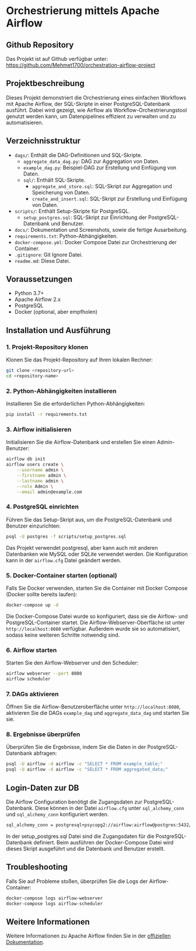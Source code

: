 # Orchestrierung mittels Apache Airflow

## Github Repository
Das Projekt ist auf Github verfügbar unter: https://github.com/Mehmet1700/orchestration-airflow-project

## Projektbeschreibung
Dieses Projekt demonstriert die Orchestrierung eines einfachen Workflows mit Apache Airflow, der SQL-Skripte in einer PostgreSQL-Datenbank ausführt. Dabei wird gezeigt, wie Airflow als Workflow-Orchestrierungstool genutzt werden kann, um Datenpipelines effizient zu verwalten und zu automatisieren.


## Verzeichnisstruktur
- `dags/`: Enthält die DAG-Definitionen und SQL-Skripte.
  - `aggregate_data_dag.py`: DAG zur Aggregation von Daten.
  - `example_dag.py`: Beispiel-DAG zur Erstellung und Einfügung von Daten.
  - `sql/`: Enthält SQL-Skripte.
    - `aggregate_and_store.sql`: SQL-Skript zur Aggregation und Speicherung von Daten.
    - `create_and_insert.sql`: SQL-Skript zur Erstellung und Einfügung von Daten.
- `scripts/`: Enthält Setup-Skripte für PostgreSQL.
  - `setup_postgres.sql`: SQL-Skript zur Einrichtung der PostgreSQL-Datenbank und Benutzer.
- `docs/`: Dokumentation und Screenshots, sowie die fertige Ausarbeitung.
- `requirements.txt`: Python-Abhängigkeiten.
- `docker-compose.yml`: Docker Compose Datei zur Orchestrierung der Container.
- `.gitignore`: Git Ignore Datei.
- `readme.md`: Diese Datei.

## Voraussetzungen
- Python 3.7+
- Apache Airflow 2.x
- PostgreSQL
- Docker (optional, aber empfholen)

## Installation und Ausführung

### 1. Projekt-Repository klonen
Klonen Sie das Projekt-Repository auf Ihren lokalen Rechner:
```bash
git clone <repository-url>
cd <repository-name>
```

### 2. Python-Abhängigkeiten installieren
Installieren Sie die erforderlichen Python-Abhängigkeiten:
```bash
pip install -r requirements.txt
```

### 3. Airflow initialisieren
Initialisieren Sie die Airflow-Datenbank und erstellen Sie einen Admin-Benutzer:
```bash
airflow db init
airflow users create \
    --username admin \
    --firstname admin \
    --lastname admin \
    --role Admin \
    --email admin@example.com
```

### 4. PostgreSQL einrichten
Führen Sie das Setup-Skript aus, um die PostgreSQL-Datenbank und Benutzer einzurichten:
```bash
psql -U postgres -f scripts/setup_postgres.sql
```
Das Projekt verwendet postgresql, aber kann auch mit anderen Datenbanken wie MySQL oder SQLite verwendet werden. Die Konfiguration kann in der `airflow.cfg` Datei geändert werden.

### 5. Docker-Container starten (optional)
Falls Sie Docker verwenden, starten Sie die Container mit Docker Compose (Docker sollte bereits laufen):
```bash
docker-compose up -d
```

Die Docker-Compose Datei wurde so konfiguriert, dass sie die Airflow- und PostgreSQL-Container startet. Die Airflow-Webserver-Oberfläche ist unter `http://localhost:8080` verfügbar. Außerdem wurde sie so automatisiert, sodass keine weiteren Schritte notwendig sind. 


### 6. Airflow starten
Starten Sie den Airflow-Webserver und den Scheduler:
```bash
airflow webserver --port 8080
airflow scheduler
```

### 7. DAGs aktivieren
Öffnen Sie die Airflow-Benutzeroberfläche unter `http://localhost:8080`, aktivieren Sie die DAGs `example_dag` und `aggregate_data_dag` und starten Sie sie.

### 8. Ergebnisse überprüfen
Überprüfen Sie die Ergebnisse, indem Sie die Daten in der PostgreSQL-Datenbank abfragen:
```bash
psql -U airflow -d airflow -c "SELECT * FROM example_table;"
psql -U airflow -d airflow -c "SELECT * FROM aggregated_data;"
```


## Login-Daten zur DB
Die Airflow Configuration benötigt die Zugangsdaten zur PostgreSQL-Datenbank. Diese können in der Datei `airflow.cfg` unter `sql_alchemy_conn` und `sql_alchemy_conn` konfiguriert werden.

```bash
sql_alchemy_conn = postgresql+psycopg2://airflow:airflow@postgres:5432/airflow
```
In der setup_postgres.sql Datei sind die Zugangsdaten für die PostgreSQL-Datenbank definiert. Beim ausführen der Docker-Compose Datei wird dieses Skript ausgeführt und die Datenbank und Benutzer erstellt.

## Troubleshooting
Falls Sie auf Probleme stoßen, überprüfen Sie die Logs der Airflow-Container:
```bash
docker-compose logs airflow-webserver
docker-compose logs airflow-scheduler
```

## Weitere Informationen
Weitere Informationen zu Apache Airflow finden Sie in der [offiziellen Dokumentation](https://airflow.apache.org/docs/).